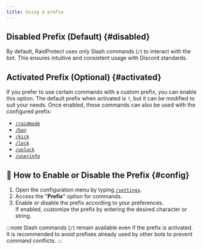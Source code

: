 ```yaml
---
title: Using a prefix
---
```


## Disabled Prefix (Default) {#disabled}

By default, RaidProtect uses only Slash commands (`/`) to interact with the bot. This ensures intuitive and consistent usage with Discord standards.

## Activated Prefix (Optional) {#activated}

If you prefer to use certain commands with a custom prefix, you can enable this option. The default prefix when activated is `?`, but it can be modified to suit your needs. Once enabled, these commands can also be used with the configured prefix: 
- [`/raidmode`](../features/raid-mode.md)
- [`/ban`](../features/moderation.md#ban)
- [`/kick`](../features/moderation.md#kick)
- [`/lock`](../features/channel-lock.md#lock)
- [`/unlock`](../features/channel-lock.md#unlock)
- [`/userinfo`](../features/utilities#userinfo)

## 💬 How to Enable or Disable the Prefix {#config}

1. Open the configuration menu by typing [`/settings`](../setup.md#settings).
2. Access the "**Prefix**" option for commands.
3. Enable or disable the prefix according to your preferences.  
If enabled, customize the prefix by entering the desired character or string.

:::note
Slash commands (`/`) remain available even if the prefix is activated.  
It is recommended to avoid prefixes already used by other bots to prevent command conflicts.
:::